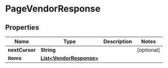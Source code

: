 

# PageVendorResponse


## Properties

| Name | Type | Description | Notes |
|------------ | ------------- | ------------- | -------------|
|**nextCursor** | **String** |  |  [optional] |
|**items** | [**List&lt;VendorResponse&gt;**](VendorResponse.md) |  |  |



